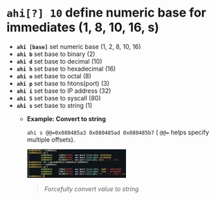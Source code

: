 <!-- TITLE: ahi -->

#  **`ahi[?] 10`** define numeric base for immediates (1, 8, 10, 16, s)

- **`ahi [base]`** set numeric base (1, 2, 8, 10, 16)
- **`ahi b`** set base to binary (2)
- **`ahi d`** set base to decimal (10)
- **`ahi h`** set base to hexadecimal (16)
- **`ahi o`** set base to octal (8)
- **`ahi p`** set base to htons(port) (3)
- **`ahi i`** set base to IP address (32)
- **`ahi S`** set base to syscall (80)
- **`ahi s`** set base to string (1)
  - **Example: Convert to string**

     `ahi s @@=0x080485a3 0x080485ad 0x080485b7` ( `@@=` helps specify multiple offsets).

    <img src="/uploads/a-afvd/ahi.png" width="50%">

    >  _Forcefully convert value to string_

<p hidden>ahi</p>